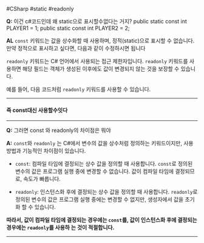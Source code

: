 #CSharp #static #readonly

**Q:** 이건 c#코드인데 왜 static으로 표시할수없다는 거지? public static const int PLAYER1 = 1; public static const int PLAYER2 = 2;

**AL** `const` 키워드는 값을 상수화할 때 사용하며, 정적(static)으로 표시할 수 없습니다. 만약 정적으로 표시하고 싶다면, 다음과 같이 수정하시면 됩니다

`readonly` 키워드는 C# 언어에서 사용되는 접근 제한자입니다. `readonly` 키워드를 사용하면 해당 필드는 객체가 생성된 이후에도 값이 변경되지 않는 것을 보장할 수 있습니다.

예를 들어, 다음 코드처럼 `readonly` 키워드를 사용할 수 있습니다.

---
#### 즉 const대신 사용할수잇다

---
**Q:** 그러면 const 와 readonly의 차이점은 뭐야

**A:** `const`와 `readonly` 는 C#에서 변수의 값을 상수처럼 정의하는 키워드이지만, 사용 방법과 기능적인 차이점이 있습니다.

-   `const`: 컴파일 타임에 결정되는 상수 값을 정의할 때 사용합니다. `const`로 정의된 변수의 값은 프로그램 실행 중에 변경할 수 없습니다. 값이 컴파일 타임에 결정되므로, 속도가 빠릅니다.
    
-   `readonly`: 인스턴스화 후에 결정되는 상수 값을 정의할 때 사용합니다. `readonly`로 정의된 변수의 값은 프로그램 실행 중에는 변경할 수 없지만, 생성자에서 값을 초기화 할 수 있습니다.
    

**따라서, 값이 컴파일 타임에 결정되는 경우에는 `const`를, 값이 인스턴스화 후에 결정되는 경우에는 `readonly`를 사용하
는 것이 적절합니다.**

---

